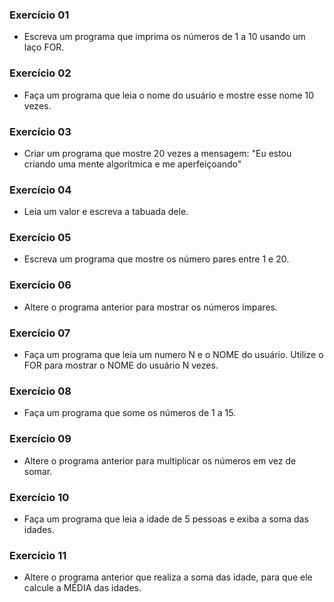 ### Exercício 01

- Escreva um programa que imprima os números de 1 a 10 usando um laço FOR.

### Exercício 02

- Faça um programa que leia o nome do usuário e mostre esse nome 10 vezes.

### Exercício 03

- Criar um programa que mostre 20 vezes a mensagem: "Eu estou criando uma mente algorítmica e me aperfeiçoando"

### Exercício 04

- Leia um valor e escreva a tabuada dele.

### Exercício 05

- Escreva um programa que mostre os número pares entre 1 e 20.

### Exercício 06

- Altere o programa anterior para mostrar os números ímpares.

### Exercício 07

- Faça um programa que leia um numero N e o NOME do usuário. Utilize o FOR para mostrar o NOME do usuário N vezes.

### Exercício 08

- Faça um programa que some os números de 1 a 15.

### Exercício 09

- Altere o programa anterior para multiplicar os números em vez de somar.

### Exercício 10

- Faça um programa que leia a idade de 5 pessoas e exiba a soma das idades.

### Exercício 11

- Altere o programa anterior que realiza a soma das idade, para que ele calcule a MÉDIA das idades.